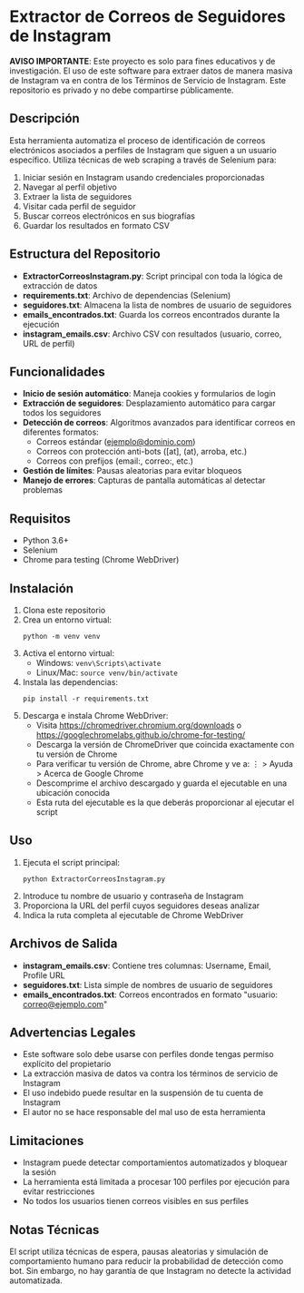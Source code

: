 # Extractor de Correos de Seguidores de Instagram

**AVISO IMPORTANTE**: Este proyecto es solo para fines educativos y de investigación. El uso de este software para extraer datos de manera masiva de Instagram va en contra de los Términos de Servicio de Instagram. Este repositorio es privado y no debe compartirse públicamente.

## Descripción

Esta herramienta automatiza el proceso de identificación de correos electrónicos asociados a perfiles de Instagram que siguen a un usuario específico. Utiliza técnicas de web scraping a través de Selenium para:

1. Iniciar sesión en Instagram usando credenciales proporcionadas
2. Navegar al perfil objetivo
3. Extraer la lista de seguidores
4. Visitar cada perfil de seguidor
5. Buscar correos electrónicos en sus biografías
6. Guardar los resultados en formato CSV

## Estructura del Repositorio

- **ExtractorCorreosInstagram.py**: Script principal con toda la lógica de extracción de datos
- **requirements.txt**: Archivo de dependencias (Selenium)
- **seguidores.txt**: Almacena la lista de nombres de usuario de seguidores
- **emails_encontrados.txt**: Guarda los correos encontrados durante la ejecución
- **instagram_emails.csv**: Archivo CSV con resultados (usuario, correo, URL de perfil)

## Funcionalidades

- **Inicio de sesión automático**: Maneja cookies y formularios de login
- **Extracción de seguidores**: Desplazamiento automático para cargar todos los seguidores
- **Detección de correos**: Algoritmos avanzados para identificar correos en diferentes formatos:
  - Correos estándar (ejemplo@dominio.com)
  - Correos con protección anti-bots ([at], (at), arroba, etc.)
  - Correos con prefijos (email:, correo:, etc.)
- **Gestión de límites**: Pausas aleatorias para evitar bloqueos
- **Manejo de errores**: Capturas de pantalla automáticas al detectar problemas

## Requisitos

- Python 3.6+
- Selenium
- Chrome para testing (Chrome WebDriver)

## Instalación

1. Clona este repositorio
2. Crea un entorno virtual:
   ```
   python -m venv venv
   ```
3. Activa el entorno virtual:
   - Windows: `venv\Scripts\activate`
   - Linux/Mac: `source venv/bin/activate`
4. Instala las dependencias:
   ```
   pip install -r requirements.txt
   ```
5. Descarga e instala Chrome WebDriver:
   - Visita https://chromedriver.chromium.org/downloads o https://googlechromelabs.github.io/chrome-for-testing/
   - Descarga la versión de ChromeDriver que coincida exactamente con tu versión de Chrome
   - Para verificar tu versión de Chrome, abre Chrome y ve a: ⋮ > Ayuda > Acerca de Google Chrome
   - Descomprime el archivo descargado y guarda el ejecutable en una ubicación conocida
   - Esta ruta del ejecutable es la que deberás proporcionar al ejecutar el script

## Uso

1. Ejecuta el script principal:
   ```
   python ExtractorCorreosInstagram.py
   ```
2. Introduce tu nombre de usuario y contraseña de Instagram
3. Proporciona la URL del perfil cuyos seguidores deseas analizar
4. Indica la ruta completa al ejecutable de Chrome WebDriver

## Archivos de Salida

- **instagram_emails.csv**: Contiene tres columnas: Username, Email, Profile URL
- **seguidores.txt**: Lista simple de nombres de usuario de seguidores
- **emails_encontrados.txt**: Correos encontrados en formato "usuario: correo@ejemplo.com"

## Advertencias Legales

- Este software solo debe usarse con perfiles donde tengas permiso explícito del propietario
- La extracción masiva de datos va contra los términos de servicio de Instagram
- El uso indebido puede resultar en la suspensión de tu cuenta de Instagram
- El autor no se hace responsable del mal uso de esta herramienta

## Limitaciones

- Instagram puede detectar comportamientos automatizados y bloquear la sesión
- La herramienta está limitada a procesar 100 perfiles por ejecución para evitar restricciones
- No todos los usuarios tienen correos visibles en sus perfiles

## Notas Técnicas

El script utiliza técnicas de espera, pausas aleatorias y simulación de comportamiento humano para reducir la probabilidad de detección como bot. Sin embargo, no hay garantía de que Instagram no detecte la actividad automatizada. 